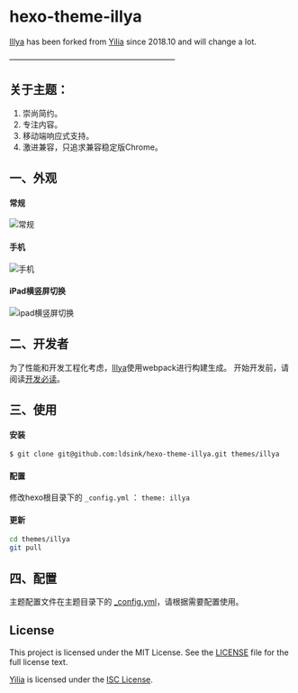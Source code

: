 hexo-theme-illya
================

[Illya](https://github.com/ldsink/hexo-theme-illya) has been forked from [Yilia](https://github.com/litten/hexo-theme-yilia) since 2018.10 and will change a lot.

—————————————————————

关于主题：
---
1. 崇尚简约。
1. 专注内容。
1. 移动端响应式支持。
1. 激进兼容，只追求兼容稳定版Chrome。

## 一、外观

#### 常规

![常规](https://cloud.githubusercontent.com/assets/2024949/19027861/92879edc-8967-11e6-8e60-7987b6507c8d.gif)

#### 手机

![手机](https://cloud.githubusercontent.com/assets/2024949/19027020/1c5b756a-895f-11e6-99bf-ddff9687aee0.gif)

#### iPad横竖屏切换

![ipad横竖屏切换](https://cloud.githubusercontent.com/assets/2024949/19026392/e74e1816-8957-11e6-8f08-eac9b3c8c036.gif)

## 二、开发者

为了性能和开发工程化考虑，[Illya](https://github.com/ldsink/hexo-theme-illya)使用webpack进行构建生成。
开始开发前，请阅读[开发必读](./docs/development.md)。

## 三、使用

#### 安装

```bash
$ git clone git@github.com:ldsink/hexo-theme-illya.git themes/illya
```

#### 配置

修改hexo根目录下的 `_config.yml` ： `theme: illya`

#### 更新

```bash
cd themes/illya
git pull
```

## 四、配置

主题配置文件在主题目录下的 [_config.yml](./_config.yml)，请根据需要配置使用。

License
---
This project is licensed under the MIT License. See the [LICENSE](./LICENSE) file for the full license text.

[Yilia](https://github.com/litten/hexo-theme-yilia) is licensed under the [ISC License](https://opensource.org/licenses/ISC).

